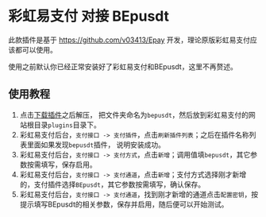 # 彩虹易支付 对接 BEpusdt

此款插件是基于 https://github.com/v03413/Epay 开发，理论原版彩虹易支付应该都可以使用。

使用之前默认你已经正常安装好了彩虹易支付和BEpusdt，这里不再赘述。

## 使用教程

1. 点击[下载插件](https://github.com/v03413/Epay-BEpusdt/archive/refs/heads/main.zip)之后解压，
   把文件夹命名为`bepusdt`，然后放到彩虹易支付的网站根目录`plugins`目录下。
2. 彩虹易支付后台，`支付接口 -> 支付插件`，点击`刷新插件列表`；之后在插件名称列表里面如果发现`bepusdt`插件，
   说明安装成功。
3. 彩虹易支付后台，`支付接口 -> 支付方式`，点击`新增`；调用值填`bepusdt`，其它参数按需填写，保存启用。
4. 彩虹易支付后台，`支付接口 -> 支付通道`，点击`新增`；支付方式选择刚才新增的，支付插件选择`BEpusdt`，其它参数按需填写，确认保存。
5. 彩虹易支付后台，`支付接口 -> 支付通道`，找到刚才新增的通道点击`配置密钥`，按提示填写BEpusdt的相关参数，保存并启用，随后便可以开始测试。